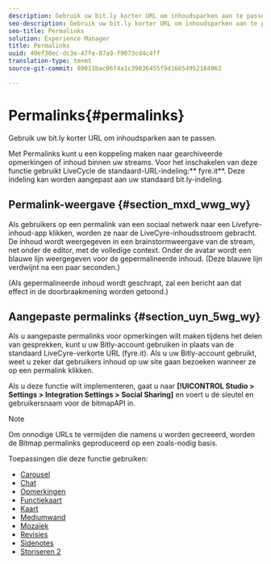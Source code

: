 ```yaml
---
description: Gebruik uw bit.ly korter URL om inhoudsparken aan te passen.
seo-description: Gebruik uw bit.ly korter URL om inhoudsparken aan te passen.
seo-title: Permalinks
solution: Experience Manager
title: Permalinks
uuid: 40ef30ec-dc3e-47fe-87a9-f9073cd4c4ff
translation-type: tm+mt
source-git-commit: 09011bac06f4a1c39836455f9d16654952184962

---
```



# Permalinks{#permalinks}

Gebruik uw bit.ly korter URL om inhoudsparken aan te passen.

Met Permalinks kunt u een koppeling maken naar gearchiveerde opmerkingen of inhoud binnen uw streams. Voor het inschakelen van deze functie gebruikt LiveCycle de standaard-URL-indeling:** fyre.it**. Deze indeling kan worden aangepast aan uw standaard bit.ly-indeling.

## Permalink-weergave {#section_mxd_wwg_wy}

Als gebruikers op een permalink van een sociaal netwerk naar een Livefyre-inhoud-app klikken, worden ze naar de LiveCyre-inhoudsstroom gebracht. De inhoud wordt weergegeven in een brainstormweergave van de stream, net onder de editor, met de volledige context. Onder de avatar wordt een blauwe lijn weergegeven voor de gepermalineerde inhoud. (Deze blauwe lijn verdwijnt na een paar seconden.)

(Als gepermalineerde inhoud wordt geschrapt, zal een bericht aan dat effect in de doorbraakmening worden getoond.)

## Aangepaste permalinks {#section_uyn_5wg_wy}

Als u aangepaste permalinks voor opmerkingen wilt maken tijdens het delen van gesprekken, kunt u uw Bitly-account gebruiken in plaats van de standaard LiveCyre-verkorte URL (fyre.it). Als u uw Bitly-account gebruikt, weet u zeker dat gebruikers inhoud op uw site gaan bezoeken wanneer ze op een permalink klikken.

Als u deze functie wilt implementeren, gaat u naar **[!UICONTROL Studio > Settings > Integration Settings > Social Sharing]** en voert u de sleutel en gebruikersnaam voor de bitmapAPI in.

>[!NOTE]
>
>Om onnodige URLs te vermijden die namens u worden gecreeerd, worden de Bitmap permalinks geproduceerd op een zoals-nodig basis.

Toepassingen die deze functie gebruiken:

* [Carousel](/help/using/c-about-apps/c-carousel-app/c-carousel-app.md#c_carousel_app)
* [Chat](/help/using/c-about-apps/c-chat-app/c-chat-app.md#c_chat_app)
* [Opmerkingen](/help/using/c-about-apps/c-comments/c-comments.md)
* [Functiekaart](/help/using/c-about-apps/c-feature-card-app/c-feature-card-app.md#c_feature_card_app)
* [Kaart](/help/using/c-about-apps/c-map-app/c-map-app.md#c_map_app)
* [Mediumwand](/help/using/c-about-apps/c-media-wall-app/c-media-wall-app.md#c_media_wall_app)
* [Mozaïek](/help/using/c-about-apps/c-mosaic-app/c-mosaic-app.md#c_mosaic_app)
* [Revisies](/help/using/c-about-apps/c-reviews-app/c-reviews-app.md#c_reviews_app)
* [Sidenotes](/help/using/c-about-apps/c-sidenotes-app/c-sidenotes-app.md#c_sidenotes_app)
* [Storiseren 2](/help/using/c-about-apps/c-storify2/c-storify2.md#c_storify2)

